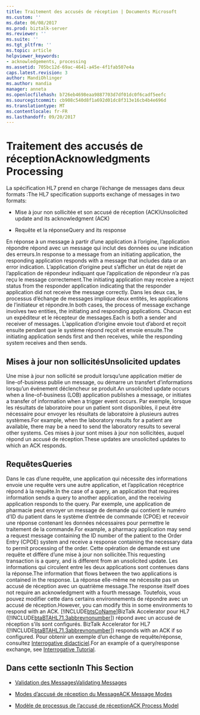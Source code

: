 ```yaml
---
title: Traitement des accusés de réception | Documents Microsoft
ms.custom: ''
ms.date: 06/08/2017
ms.prod: biztalk-server
ms.reviewer: ''
ms.suite: ''
ms.tgt_pltfrm: ''
ms.topic: article
helpviewer_keywords:
- acknowledgements, processing
ms.assetid: 705bc12d-69ac-4641-a45e-4f1fab507e4a
caps.latest.revision: 3
author: MandiOhlinger
ms.author: mandia
manager: anneta
ms.openlocfilehash: b726eb4698eaa9887703d7df01dc0f6cadf5eefc
ms.sourcegitcommit: cb908c540d8f1a692d01dc8f313e16cb4b4e696d
ms.translationtype: MT
ms.contentlocale: fr-FR
ms.lasthandoff: 09/20/2017
---
```

# <a name="acknowledgments-processing"></a><span data-ttu-id="4f506-102">Traitement des accusés de réception</span><span class="sxs-lookup"><span data-stu-id="4f506-102">Acknowledgments Processing</span></span>
<span data-ttu-id="4f506-103">La spécification HL7 prend en charge l’échange de messages dans deux formats :</span><span class="sxs-lookup"><span data-stu-id="4f506-103">The HL7 specification supports exchange of messages in two formats:</span></span>  
  
-   <span data-ttu-id="4f506-104">Mise à jour non sollicitée et son accusé de réception (ACK)</span><span class="sxs-lookup"><span data-stu-id="4f506-104">Unsolicited update and its acknowledgment (ACK)</span></span>  
  
-   <span data-ttu-id="4f506-105">Requête et la réponse</span><span class="sxs-lookup"><span data-stu-id="4f506-105">Query and its response</span></span>  
  
 <span data-ttu-id="4f506-106">En réponse à un message à partir d’une application à l’origine, l’application répondre répond avec un message qui inclut des données ou une indication des erreurs.</span><span class="sxs-lookup"><span data-stu-id="4f506-106">In response to a message from an initiating application, the responding application responds with a message that includes data or an error indication.</span></span> <span data-ttu-id="4f506-107">L’application d’origine peut s’afficher un état de rejet de l’application de répondeur indiquant que l’application de répondeur n’a pas reçu le message correctement.</span><span class="sxs-lookup"><span data-stu-id="4f506-107">The initiating application may receive a reject status from the responder application indicating that the responder application did not receive the message correctly.</span></span> <span data-ttu-id="4f506-108">Dans les deux cas, le processus d’échange de messages implique deux entités, les applications de l’initiateur et répondre.</span><span class="sxs-lookup"><span data-stu-id="4f506-108">In both cases, the process of message exchange involves two entities, the initiating and responding applications.</span></span> <span data-ttu-id="4f506-109">Chacun est un expéditeur et le récepteur de messages.</span><span class="sxs-lookup"><span data-stu-id="4f506-109">Each is both a sender and receiver of messages.</span></span> <span data-ttu-id="4f506-110">L’application d’origine envoie tout d’abord et reçoit ensuite pendant que le système répond reçoit et envoie ensuite.</span><span class="sxs-lookup"><span data-stu-id="4f506-110">The initiating application sends first and then receives, while the responding system receives and then sends.</span></span>  
  
## <a name="unsolicited-updates"></a><span data-ttu-id="4f506-111">Mises à jour non sollicités</span><span class="sxs-lookup"><span data-stu-id="4f506-111">Unsolicited updates</span></span>  
 <span data-ttu-id="4f506-112">Une mise à jour non sollicité se produit lorsqu’une application métier de line-of-business publie un message, ou démarre un transfert d’informations lorsqu’un événement déclencheur se produit.</span><span class="sxs-lookup"><span data-stu-id="4f506-112">An unsolicited update occurs when a line-of-business (LOB) application publishes a message, or initiates a transfer of information when a trigger event occurs.</span></span> <span data-ttu-id="4f506-113">Par exemple, lorsque les résultats de laboratoire pour un patient sont disponibles, il peut être nécessaire pour envoyer les résultats de laboratoire à plusieurs autres systèmes.</span><span class="sxs-lookup"><span data-stu-id="4f506-113">For example, when the laboratory results for a patient are available, there may be a need to send the laboratory results to several other systems.</span></span> <span data-ttu-id="4f506-114">Ces mises à jour sont mises à jour non sollicitées, auquel répond un accusé de réception.</span><span class="sxs-lookup"><span data-stu-id="4f506-114">These updates are unsolicited updates to which an ACK responds.</span></span>  
  
## <a name="queries"></a><span data-ttu-id="4f506-115">Requêtes</span><span class="sxs-lookup"><span data-stu-id="4f506-115">Queries</span></span>  
 <span data-ttu-id="4f506-116">Dans le cas d’une requête, une application qui nécessite des informations envoie une requête vers une autre application, et l’application réceptrice répond à la requête.</span><span class="sxs-lookup"><span data-stu-id="4f506-116">In the case of a query, an application that requires information sends a query to another application, and the receiving application responds to the query.</span></span> <span data-ttu-id="4f506-117">Par exemple, une application de pharmacie peut envoyer un message de demande qui contient le numéro d’ID du patient dans le système d’entrée de commande (CPOE) et recevoir une réponse contenant les données nécessaires pour permettre le traitement de la commande.</span><span class="sxs-lookup"><span data-stu-id="4f506-117">For example, a pharmacy application may send a request message containing the ID number of the patient to the Order Entry (CPOE) system and receive a response containing the necessary data to permit processing of the order.</span></span> <span data-ttu-id="4f506-118">Cette opération de demande est une requête et diffère d’une mise à jour non sollicitée.</span><span class="sxs-lookup"><span data-stu-id="4f506-118">This requesting transaction is a query, and is different from an unsolicited update.</span></span> <span data-ttu-id="4f506-119">Les informations qui circulent entre les deux applications sont contenues dans la réponse.</span><span class="sxs-lookup"><span data-stu-id="4f506-119">The information that flows between the two applications is contained in the response.</span></span> <span data-ttu-id="4f506-120">La réponse elle-même ne nécessite pas un accusé de réception avec un quatrième message.</span><span class="sxs-lookup"><span data-stu-id="4f506-120">The response itself does not require an acknowledgment with a fourth message.</span></span> <span data-ttu-id="4f506-121">Toutefois, vous pouvez modifier cette dans certains environnements de répondre avec un accusé de réception.</span><span class="sxs-lookup"><span data-stu-id="4f506-121">However, you can modify this in some environments to respond with an ACK.</span></span> [!INCLUDE[btsCoName](../../includes/btsconame-md.md)]<span data-ttu-id="4f506-122">BizTalk Accelerator pour HL7 ([!INCLUDE[btaBTAHL71.3abbrevnonumber](../../includes/btabtahl71-3abbrevnonumber-md.md)]) répond avec un accusé de réception s’ils sont configurés.</span><span class="sxs-lookup"><span data-stu-id="4f506-122"> BizTalk Accelerator for HL7 ([!INCLUDE[btaBTAHL71.3abbrevnonumber](../../includes/btabtahl71-3abbrevnonumber-md.md)]) responds with an ACK if so configured.</span></span> <span data-ttu-id="4f506-123">Pour obtenir un exemple d’un échange de requête/réponse, consultez [Interrogative didacticiel](../../adapters-and-accelerators/accelerator-hl7/interrogative-tutorial.md).</span><span class="sxs-lookup"><span data-stu-id="4f506-123">For an example of a query/response exchange, see [Interrogative Tutorial](../../adapters-and-accelerators/accelerator-hl7/interrogative-tutorial.md).</span></span>  
  
## <a name="in-this-section"></a><span data-ttu-id="4f506-124">Dans cette section</span><span class="sxs-lookup"><span data-stu-id="4f506-124">In This Section</span></span>  
  
-   [<span data-ttu-id="4f506-125">Validation des Messages</span><span class="sxs-lookup"><span data-stu-id="4f506-125">Validating Messages</span></span>](../../adapters-and-accelerators/accelerator-hl7/validating-messages.md)  
  
-   [<span data-ttu-id="4f506-126">Modes d’accusé de réception du Message</span><span class="sxs-lookup"><span data-stu-id="4f506-126">ACK Message Modes</span></span>](../../adapters-and-accelerators/accelerator-hl7/ack-message-modes.md)  
  
-   [<span data-ttu-id="4f506-127">Modèle de processus de l’accusé de réception</span><span class="sxs-lookup"><span data-stu-id="4f506-127">ACK Process Model</span></span>](../../adapters-and-accelerators/accelerator-hl7/ack-process-model.md)